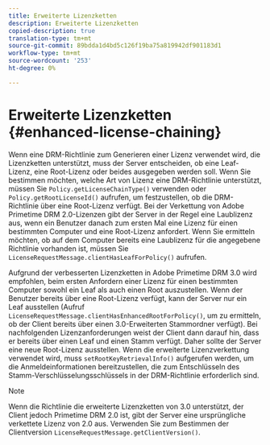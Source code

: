 ```yaml
---
title: Erweiterte Lizenzketten
description: Erweiterte Lizenzketten
copied-description: true
translation-type: tm+mt
source-git-commit: 89bdda1d4bd5c126f19ba75a819942df901183d1
workflow-type: tm+mt
source-wordcount: '253'
ht-degree: 0%

---
```



# Erweiterte Lizenzketten {#enhanced-license-chaining}

Wenn eine DRM-Richtlinie zum Generieren einer Lizenz verwendet wird, die Lizenzketten unterstützt, muss der Server entscheiden, ob eine Leaf-Lizenz, eine Root-Lizenz oder beides ausgegeben werden soll. Wenn Sie bestimmen möchten, welche Art von Lizenz eine DRM-Richtlinie unterstützt, müssen Sie `Policy.getLicenseChainType()` verwenden oder `Policy.getRootLicenseId()` aufrufen, um festzustellen, ob die DRM-Richtlinie über eine Root-Lizenz verfügt. Bei der Verkettung von Adobe Primetime DRM 2.0-Lizenzen gibt der Server in der Regel eine Laublizenz aus, wenn ein Benutzer danach zum ersten Mal eine Lizenz für einen bestimmten Computer und eine Root-Lizenz anfordert. Wenn Sie ermitteln möchten, ob auf dem Computer bereits eine Laublizenz für die angegebene Richtlinie vorhanden ist, müssen Sie `LicenseRequestMessage.clientHasLeafForPolicy()` aufrufen.

Aufgrund der verbesserten Lizenzketten in Adobe Primetime DRM 3.0 wird empfohlen, beim ersten Anfordern einer Lizenz für einen bestimmten Computer sowohl ein Leaf als auch einen Root auszustellen. Wenn der Benutzer bereits über eine Root-Lizenz verfügt, kann der Server nur ein Leaf ausstellen (Aufruf `LicenseRequestMessage.clientHasEnhancedRootForPolicy()`, um zu ermitteln, ob der Client bereits über einen 3.0-Erweiterten Stammordner verfügt). Bei nachfolgenden Lizenzanforderungen weist der Client dann darauf hin, dass er bereits über einen Leaf und einen Stamm verfügt. Daher sollte der Server eine neue Root-Lizenz ausstellen. Wenn die erweiterte Lizenzverkettung verwendet wird, muss `setRootKeyRetrievalInfo()` aufgerufen werden, um die Anmeldeinformationen bereitzustellen, die zum Entschlüsseln des Stamm-Verschlüsselungsschlüssels in der DRM-Richtlinie erforderlich sind.

>[!NOTE]
>
>Wenn die Richtlinie die erweiterte Lizenzketten von 3.0 unterstützt, der Client jedoch Primetime DRM 2.0 ist, gibt der Server eine ursprüngliche verkettete Lizenz von 2.0 aus. Verwenden Sie zum Bestimmen der Clientversion `LicenseRequestMessage.getClientVersion()`.

